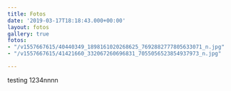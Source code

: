 ```yaml
---
title: Fotos
date: '2019-03-17T18:18:43.000+00:00'
layout: fotos
gallery: true
fotos:
- "/v1557667615/40440349_1898161020268625_7692882777805633071_n.jpg"
- "/v1557667615/41421660_332067260696831_7055056523854937973_n.jpg"

---
```

testing 1234nnnn